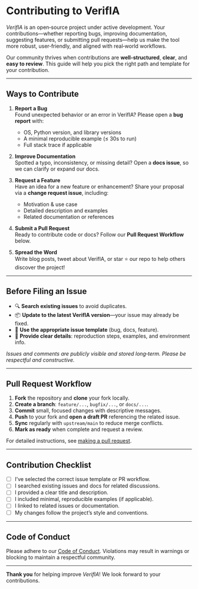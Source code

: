 # Contributing to VerifIA

*VerifIA* is an open‑source project under active development. Your contributions—whether reporting bugs, improving documentation, suggesting features, or submitting pull requests—help us make the tool more robust, user‑friendly, and aligned with real‑world workflows.

Our community thrives when contributions are **well‑structured**, **clear**, and **easy to review**. This guide will help you pick the right path and template for your contribution.

---

## Ways to Contribute

1. **Report a Bug**  
   Found unexpected behavior or an error in VerifIA? Please open a **bug report** with:
   - OS, Python version, and library versions  
   - A minimal reproducible example (≤ 30s to run)  
   - Full stack trace if applicable

2. **Improve Documentation**  
   Spotted a typo, inconsistency, or missing detail? Open a **docs issue**, so we can clarify or expand our docs.

3. **Request a Feature**  
   Have an idea for a new feature or enhancement? Share your proposal via a **change request issue**, including:
   - Motivation & use case  
   - Detailed description and examples  
   - Related documentation or references  

4. **Submit a Pull Request**  
   Ready to contribute code or docs? Follow our **Pull Request Workflow** below.

5. **Spread the Word**  
   Write blog posts, tweet about VerifIA, or star ⭐️ our repo to help others discover the project!

---

## Before Filing an Issue

- 🔍 **Search existing issues** to avoid duplicates.  
- 📦 **Update to the latest VerifIA version**—your issue may already be fixed.  
- 📝 **Use the appropriate issue template** (bug, docs, feature).  
- 🧩 **Provide clear details**: reproduction steps, examples, and environment info.

*Issues and comments are publicly visible and stored long‑term. Please be respectful and constructive.*

---

## Pull Request Workflow

1. **Fork** the repository and **clone** your fork locally.  
2. **Create a branch**: `feature/...`, `bugfix/...`, or `docs/...`.  
3. **Commit** small, focused changes with descriptive messages.  
4. **Push** to your fork and **open a draft PR** referencing the related issue.  
5. **Sync** regularly with `upstream/main` to reduce merge conflicts.  
6. **Mark as ready** when complete and request a review.

For detailed instructions, see [making a pull request](/community/making-a-pull-request).

---

## Contribution Checklist

- [ ] I’ve selected the correct issue template or PR workflow.  
- [ ] I searched existing issues and docs for related discussions.  
- [ ] I provided a clear title and description.  
- [ ] I included minimal, reproducible examples (if applicable).  
- [ ] I linked to related issues or documentation.  
- [ ] My changes follow the project’s style and conventions.

---

## Code of Conduct

Please adhere to our [Code of Conduct](CODE_OF_CONDUCT.md). Violations may result in warnings or blocking to maintain a respectful community.

---

**Thank you** for helping improve *VerifIA*! We look forward to your contributions.
